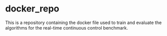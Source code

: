 # docker_repo

This is a repository containing the docker file used to train and evaluate the algorithms for the real-time continuous control benchmark. 
